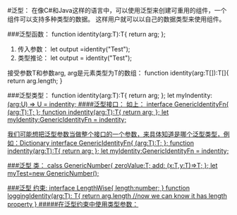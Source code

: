 #泛型：
在像C#和Java这样的语言中，可以使用泛型来创建可重用的组件，一个组件可以支持多种类型的数据。 这样用户就可以以自己的数据类型来使用组件。

###泛型函数：
function identity<T>(arg:T):T{
    return arg;
};
1. 传入参数：
let output =identity<string>("Test");
2. 类型推论：
let output = identity("Test");

接受参数T和参数arg, arg是元素类型为T的数组：
function identity<T>(arg:T[]):T[]{
    return arg.length;
}

###泛型类型：
function identity<T>(arg:T):T{
    return arg;
};
let myIndentity:<U>(arg:U) => U = indentity;
####泛型接口：
如上：
interface GenericIdentityFn{
    <T>(arg:T):T;
};
function indentity<T>(arg:T):T{
    return arg;
};
let myIdentity:GenericIdentityFn = indentity;

我们可能想把泛型参数当做整个接口的一个参数，来具体知道是哪个泛型类型，例如：Dictionary<string>
interface GenericIdentityFn<T>{
    (arg:T):T;
};
function indentity<T>(arg:T):T{
    return arg;
};
let myIdentity:GenericIdentityFn<number> = indentity;

###泛型 类：
calss GenericNumber<T>{
    zeroValue:T;
    add: (x:T,y:T)=>T;
};
let myTest=new GenericNumber<number>();

###泛型 约束:
interface LengthWise{
    length:number;
}
function loggingIdentity<T extends LegnthWise>(arg:T): T{
    return arg.length   //now we can know it has  length property
}
#####在泛型约束中使用类型参数：





